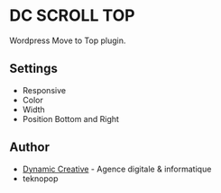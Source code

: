 # DC SCROLL TOP
Wordpress Move to Top plugin.

## Settings
* Responsive
* Color
* Width 
* Position Bottom and Right

## Author
* [Dynamic Creative](https://dynamic-creative.com) - Agence digitale & informatique
* teknopop
